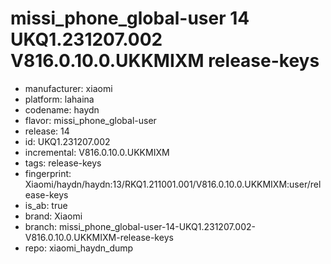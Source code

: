 # missi_phone_global-user 14 UKQ1.231207.002 V816.0.10.0.UKKMIXM release-keys
- manufacturer: xiaomi
- platform: lahaina
- codename: haydn
- flavor: missi_phone_global-user
- release: 14
- id: UKQ1.231207.002
- incremental: V816.0.10.0.UKKMIXM
- tags: release-keys
- fingerprint: Xiaomi/haydn/haydn:13/RKQ1.211001.001/V816.0.10.0.UKKMIXM:user/release-keys
- is_ab: true
- brand: Xiaomi
- branch: missi_phone_global-user-14-UKQ1.231207.002-V816.0.10.0.UKKMIXM-release-keys
- repo: xiaomi_haydn_dump
